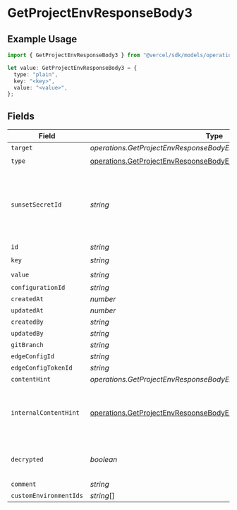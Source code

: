 # GetProjectEnvResponseBody3

## Example Usage

```typescript
import { GetProjectEnvResponseBody3 } from "@vercel/sdk/models/operations";

let value: GetProjectEnvResponseBody3 = {
  type: "plain",
  key: "<key>",
  value: "<value>",
};
```

## Fields

| Field                                                                                                                                                      | Type                                                                                                                                                       | Required                                                                                                                                                   | Description                                                                                                                                                |
| ---------------------------------------------------------------------------------------------------------------------------------------------------------- | ---------------------------------------------------------------------------------------------------------------------------------------------------------- | ---------------------------------------------------------------------------------------------------------------------------------------------------------- | ---------------------------------------------------------------------------------------------------------------------------------------------------------- |
| `target`                                                                                                                                                   | *operations.GetProjectEnvResponseBodyEnvsResponseTarget*                                                                                                   | :heavy_minus_sign:                                                                                                                                         | N/A                                                                                                                                                        |
| `type`                                                                                                                                                     | [operations.GetProjectEnvResponseBodyEnvsResponseType](../../models/operations/getprojectenvresponsebodyenvsresponsetype.md)                               | :heavy_check_mark:                                                                                                                                         | N/A                                                                                                                                                        |
| `sunsetSecretId`                                                                                                                                           | *string*                                                                                                                                                   | :heavy_minus_sign:                                                                                                                                         | This is used to identiy variables that have been migrated from type secret to sensitive.                                                                   |
| `id`                                                                                                                                                       | *string*                                                                                                                                                   | :heavy_minus_sign:                                                                                                                                         | N/A                                                                                                                                                        |
| `key`                                                                                                                                                      | *string*                                                                                                                                                   | :heavy_check_mark:                                                                                                                                         | N/A                                                                                                                                                        |
| `value`                                                                                                                                                    | *string*                                                                                                                                                   | :heavy_check_mark:                                                                                                                                         | N/A                                                                                                                                                        |
| `configurationId`                                                                                                                                          | *string*                                                                                                                                                   | :heavy_minus_sign:                                                                                                                                         | N/A                                                                                                                                                        |
| `createdAt`                                                                                                                                                | *number*                                                                                                                                                   | :heavy_minus_sign:                                                                                                                                         | N/A                                                                                                                                                        |
| `updatedAt`                                                                                                                                                | *number*                                                                                                                                                   | :heavy_minus_sign:                                                                                                                                         | N/A                                                                                                                                                        |
| `createdBy`                                                                                                                                                | *string*                                                                                                                                                   | :heavy_minus_sign:                                                                                                                                         | N/A                                                                                                                                                        |
| `updatedBy`                                                                                                                                                | *string*                                                                                                                                                   | :heavy_minus_sign:                                                                                                                                         | N/A                                                                                                                                                        |
| `gitBranch`                                                                                                                                                | *string*                                                                                                                                                   | :heavy_minus_sign:                                                                                                                                         | N/A                                                                                                                                                        |
| `edgeConfigId`                                                                                                                                             | *string*                                                                                                                                                   | :heavy_minus_sign:                                                                                                                                         | N/A                                                                                                                                                        |
| `edgeConfigTokenId`                                                                                                                                        | *string*                                                                                                                                                   | :heavy_minus_sign:                                                                                                                                         | N/A                                                                                                                                                        |
| `contentHint`                                                                                                                                              | *operations.GetProjectEnvResponseBodyEnvsResponseContentHint*                                                                                              | :heavy_minus_sign:                                                                                                                                         | N/A                                                                                                                                                        |
| `internalContentHint`                                                                                                                                      | [operations.GetProjectEnvResponseBodyEnvsResponseInternalContentHint](../../models/operations/getprojectenvresponsebodyenvsresponseinternalcontenthint.md) | :heavy_minus_sign:                                                                                                                                         | Similar to `contentHints`, but should not be exposed to the user.                                                                                          |
| `decrypted`                                                                                                                                                | *boolean*                                                                                                                                                  | :heavy_minus_sign:                                                                                                                                         | Whether `value` and `vsmValue` are decrypted.                                                                                                              |
| `comment`                                                                                                                                                  | *string*                                                                                                                                                   | :heavy_minus_sign:                                                                                                                                         | N/A                                                                                                                                                        |
| `customEnvironmentIds`                                                                                                                                     | *string*[]                                                                                                                                                 | :heavy_minus_sign:                                                                                                                                         | N/A                                                                                                                                                        |